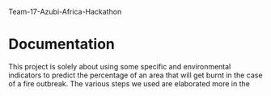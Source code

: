 Team-17-Azubi-Africa-Hackathon
# Documentation
This project is solely about using some specific and environmental indicators to predict the percentage of an area that will get burnt in the case of a fire outbreak.
The various steps we used are elaborated more in the 
